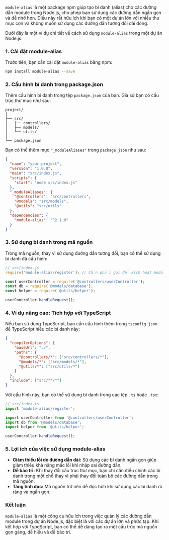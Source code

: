`module-alias` là một package npm giúp tạo bí danh (alias) cho các đường dẫn module trong Node.js, cho phép bạn sử dụng các đường dẫn ngắn gọn và dễ nhớ hơn. Điều này rất hữu ích khi bạn có một dự án lớn với nhiều thư mục con và không muốn sử dụng các đường dẫn tương đối dài dòng.

Dưới đây là một ví dụ chi tiết về cách sử dụng `module-alias` trong một dự án Node.js.

### 1. Cài đặt module-alias

Trước tiên, bạn cần cài đặt `module-alias` bằng npm:

```bash
npm install module-alias --save
```

### 2. Cấu hình bí danh trong package.json

Thêm cấu hình bí danh trong tệp `package.json` của bạn. Giả sử bạn có cấu trúc thư mục như sau:

```
project/
│
├── src/
│   ├── controllers/
│   ├── models/
│   └── utils/
│
└── package.json
```

Bạn có thể thêm mục `"_moduleAliases"` trong `package.json` như sau:

```json
{
  "name": "your-project",
  "version": "1.0.0",
  "main": "src/index.js",
  "scripts": {
    "start": "node src/index.js"
  },
  "_moduleAliases": {
    "@controllers": "src/controllers",
    "@models": "src/models",
    "@utils": "src/utils"
  },
  "dependencies": {
    "module-alias": "^2.1.0"
  }
}
```

### 3. Sử dụng bí danh trong mã nguồn

Trong mã nguồn, thay vì sử dụng đường dẫn tương đối, bạn có thể sử dụng bí danh đã cấu hình:

```javascript
// src/index.js
require('module-alias/register'); // Cần phải gọi để kích hoạt module-alias

const userController = require('@controllers/userController');
const db = require('@models/database');
const helper = require('@utils/helper');

userController.handleRequest();
```

### 4. Ví dụ nâng cao: Tích hợp với TypeScript

Nếu bạn sử dụng TypeScript, bạn cần cấu hình thêm trong `tsconfig.json` để TypeScript hiểu các bí danh này:

```json
{
  "compilerOptions": {
    "baseUrl": "./",
    "paths": {
      "@controllers/*": ["src/controllers/*"],
      "@models/*": ["src/models/*"],
      "@utils/*": ["src/utils/*"]
    }
  },
  "include": ["src/**/*"]
}
```

Với cấu hình này, bạn có thể sử dụng bí danh trong các tệp `.ts` hoặc `.tsx`:

```typescript
// src/index.ts
import 'module-alias/register';

import userController from '@controllers/userController';
import db from '@models/database';
import helper from '@utils/helper';

userController.handleRequest();
```

### 5. Lợi ích của việc sử dụng module-alias

- **Giảm thiểu lỗi do đường dẫn dài:** Sử dụng các bí danh ngắn gọn giúp giảm thiểu khả năng mắc lỗi khi nhập sai đường dẫn.
- **Dễ bảo trì:** Khi thay đổi cấu trúc thư mục, bạn chỉ cần điều chỉnh các bí danh trong một chỗ thay vì phải thay đổi toàn bộ các đường dẫn trong mã nguồn.
- **Tăng tính đọc:** Mã nguồn trở nên dễ đọc hơn khi sử dụng các bí danh rõ ràng và ngắn gọn.

### Kết luận

`module-alias` là một công cụ hữu ích trong việc quản lý các đường dẫn module trong dự án Node.js, đặc biệt là với các dự án lớn và phức tạp. Khi kết hợp với TypeScript, bạn có thể dễ dàng tạo ra một cấu trúc mã nguồn gọn gàng, dễ hiểu và dễ bảo trì.